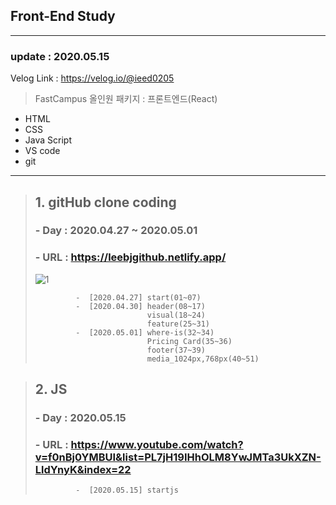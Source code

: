 ## Front-End Study
___
### update : 2020.05.15

Velog Link : https://velog.io/@ieed0205
> FastCampus 올인원 패키지 : 프론트엔드(React)

* HTML
* CSS
* Java Script
* VS code
* git
___

> ## 1. gitHub clone coding
>
> ###  - Day : 2020.04.27 ~ 2020.05.01
> ###  - URL : https://leebjgithub.netlify.app/
>
>![1](https://user-images.githubusercontent.com/50162229/80787497-ac118600-8bc1-11ea-9772-3a563f1e175d.PNG)
>
>              -  [2020.04.27] start(01~07)
>              -  [2020.04.30] header(08~17)
>                              visual(18~24)
>                              feature(25~31)
>              -  [2020.05.01] where-is(32~34)
>                              Pricing Card(35~36)
>                              footer(37~39)
>                              media_1024px,768px(40~51)


> ## 2. JS 
>
> ###  - Day : 2020.05.15
> ###  - URL : https://www.youtube.com/watch?v=f0nBj0YMBUI&list=PL7jH19IHhOLM8YwJMTa3UkXZN-LldYnyK&index=22
>
>              -  [2020.05.15] startjs    